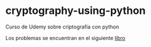 # cryptography-using-python
Curso de Udemy sobre criptografía con python

Los problemas se encuentran en el siguiente [libro](http://inventwithpython.com/hacking/)
